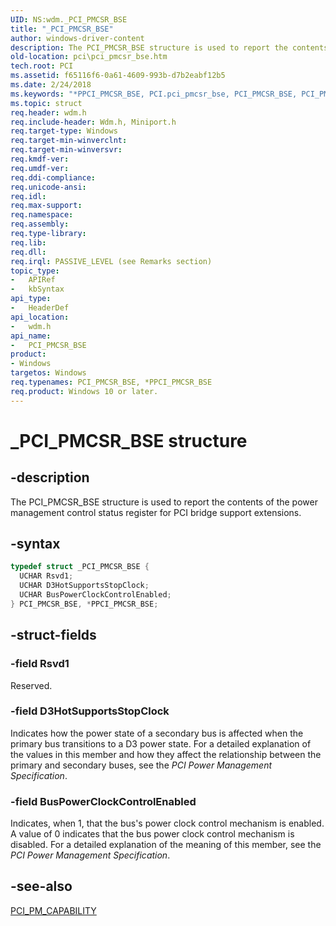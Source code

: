 ```yaml
---
UID: NS:wdm._PCI_PMCSR_BSE
title: "_PCI_PMCSR_BSE"
author: windows-driver-content
description: The PCI_PMCSR_BSE structure is used to report the contents of the power management control status register for PCI bridge support extensions.
old-location: pci\pci_pmcsr_bse.htm
tech.root: PCI
ms.assetid: f65116f6-0a61-4609-993b-d7b2eabf12b5
ms.date: 2/24/2018
ms.keywords: "*PPCI_PMCSR_BSE, PCI.pci_pmcsr_bse, PCI_PMCSR_BSE, PCI_PMCSR_BSE structure [Buses], PPCI_PMCSR_BSE, PPCI_PMCSR_BSE structure pointer [Buses], _PCI_PMCSR_BSE, pci_struct_8ff8cc6c-91a4-4396-9d4c-8d99967a9417.xml, wdm/PCI_PMCSR_BSE, wdm/PPCI_PMCSR_BSE"
ms.topic: struct
req.header: wdm.h
req.include-header: Wdm.h, Miniport.h
req.target-type: Windows
req.target-min-winverclnt:
req.target-min-winversvr:
req.kmdf-ver:
req.umdf-ver:
req.ddi-compliance:
req.unicode-ansi:
req.idl:
req.max-support:
req.namespace:
req.assembly:
req.type-library:
req.lib:
req.dll:
req.irql: PASSIVE_LEVEL (see Remarks section)
topic_type:
-	APIRef
-	kbSyntax
api_type:
-	HeaderDef
api_location:
-	wdm.h
api_name:
-	PCI_PMCSR_BSE
product:
- Windows
targetos: Windows
req.typenames: PCI_PMCSR_BSE, *PPCI_PMCSR_BSE
req.product: Windows 10 or later.
---
```


# _PCI_PMCSR_BSE structure


## -description


The PCI_PMCSR_BSE structure is used to report the contents of the power management control status register for PCI bridge support extensions.


## -syntax


```cpp
typedef struct _PCI_PMCSR_BSE {
  UCHAR Rsvd1;
  UCHAR D3HotSupportsStopClock;
  UCHAR BusPowerClockControlEnabled;
} PCI_PMCSR_BSE, *PPCI_PMCSR_BSE;
```


## -struct-fields




### -field Rsvd1

Reserved.


### -field D3HotSupportsStopClock

Indicates how the power state of a secondary bus is affected when the primary bus transitions to a D3 power state. For a detailed explanation of the values in this member and how they affect the relationship between the primary and secondary buses, see the <i>PCI Power Management Specification</i>.


### -field BusPowerClockControlEnabled

Indicates, when 1, that the bus's power clock control mechanism is enabled. A value of 0 indicates that the bus power clock control mechanism is disabled.  For a detailed explanation of the meaning of this member, see the <i>PCI Power Management Specification</i>.


## -see-also

<a href="https://msdn.microsoft.com/library/windows/hardware/ff537588">PCI_PM_CAPABILITY</a>



 

 


